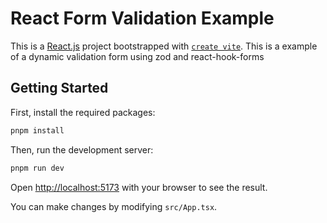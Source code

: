 # React Form Validation Example

This is a [React.js](https://reactjs.org/) project bootstrapped with [`create vite`](https://vitejs.dev/guide/). This is a example of a dynamic validation form using zod and react-hook-forms

## Getting Started

First, install the required packages:

```bash
pnpm install
```

Then, run the development server:

```bash
pnpm run dev
```

Open [http://localhost:5173](http://localhost:5173/) with your browser to see the result.

You can make changes by modifying `src/App.tsx`.

